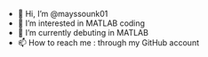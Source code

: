 - 👋 Hi, I’m @mayssounk01
- 👀 I’m interested in MATLAB coding
- 🌱 I’m currently debuting in MATLAB
- 📫 How to reach me : through my GitHub account

<!---
mayssounk01/mayssounk01 is a ✨ special ✨ repository because its `README.md` (this file) appears on your GitHub profile.
You can click the Preview link to take a look at your changes.
--->
